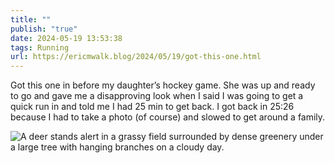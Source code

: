 ```yaml
---
title: ""
publish: "true"
date: 2024-05-19 13:53:38
tags: Running
url: https://ericmwalk.blog/2024/05/19/got-this-one.html
---
```


Got this one in before my daughter’s hockey game. She was up and ready to go and gave me a disapproving look when I said I was going to get a quick run in and told me I had 25 min to get back. I got back in 25:26 because I had to take a photo (of course) and slowed to get around a family.

![A deer stands alert in a grassy field surrounded by dense greenery under a large tree with hanging branches on a cloudy day.](https://ericmwalk.blog/uploads/2024/img-9034.jpeg)